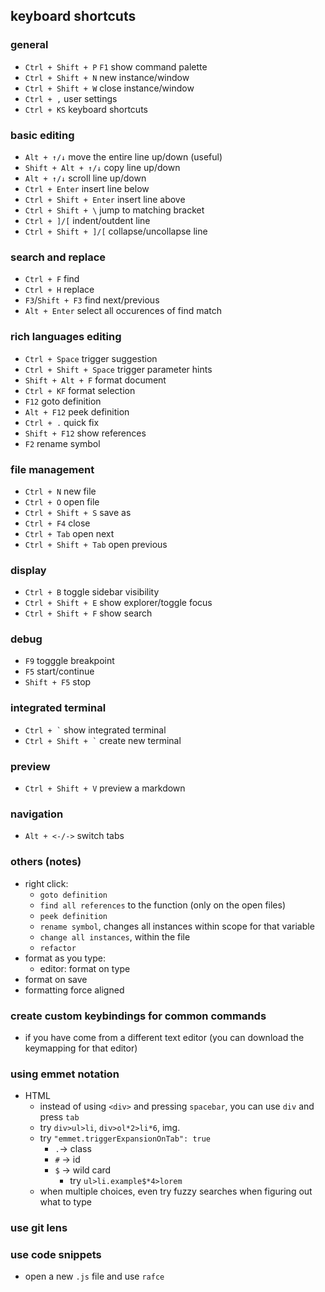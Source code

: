 ## keyboard shortcuts

### general

- `Ctrl + Shift + P` `F1` show command palette
- `Ctrl + Shift + N` new instance/window
- `Ctrl + Shift + W` close instance/window
- `Ctrl + ,` user settings
- `Ctrl + KS` keyboard shortcuts

### basic editing

- `Alt + ↑/↓` move the entire line up/down (useful)
- `Shift + Alt + ↑/↓` copy line up/down
- `Alt + ↑/↓` scroll line up/down
- `Ctrl + Enter` insert line below
- `Ctrl + Shift + Enter` insert line above
- `Ctrl + Shift + \` jump to matching bracket
- `Ctrl + ]/[` indent/outdent line
- `Ctrl + Shift + ]/[` collapse/uncollapse line

### search and replace

- `Ctrl + F` find
- `Ctrl + H` replace
- `F3`/`Shift + F3` find next/previous
- `Alt + Enter` select all occurences of find match

### rich languages editing

- `Ctrl + Space` trigger suggestion
- `Ctrl + Shift + Space` trigger parameter hints
- `Shift + Alt + F` format document
- `Ctrl + KF` format selection
- `F12` goto definition
- `Alt + F12` peek definition
- `Ctrl + .` quick fix
- `Shift + F12` show references
- `F2` rename symbol


### file management
- `Ctrl + N` new file
- `Ctrl + O` open file
- `Ctrl + Shift + S` save as
- `Ctrl + F4` close
- `Ctrl + Tab` open next
- `Ctrl + Shift + Tab` open previous

### display
- `Ctrl + B` toggle sidebar visibility
- `Ctrl + Shift + E` show explorer/toggle focus
- `Ctrl + Shift + F` show search

### debug
- `F9` togggle breakpoint
- `F5` start/continue
- `Shift + F5` stop

### integrated terminal
- `` Ctrl + ` `` show integrated terminal
- `` Ctrl + Shift + ` `` create new terminal

### preview
- `Ctrl + Shift + V` preview a markdown

### navigation
- `Alt + <-/->` switch tabs


### others (notes)
- right click:
    - `goto definition`
    - `find all references` to the function (only on the open files)
    - `peek definition`
    - `rename symbol`, changes all instances within scope for that variable
    - `change all instances`, within the file
    - `refactor`
- format as you type:
    - editor: format on type
- format on save
- formatting force aligned


### create custom keybindings for common commands
- if you have come from a different text editor (you can download the keymapping for that editor)

### using emmet notation
- HTML
    - instead of using `<div>` and pressing `spacebar`, you can use `div` and press `tab`
    - try `div>ul>li`, `div>ol*2>li*6`, img.
    - try `"emmet.triggerExpansionOnTab": true`
        - `.`-> class
        - `#` -> id
        - `$` -> wild card
            - try `ul>li.example$*4>lorem`
    - when multiple choices, even try fuzzy searches when figuring out what to type
    
### use git lens

### use code snippets
- open a new `.js` file and use `rafce`